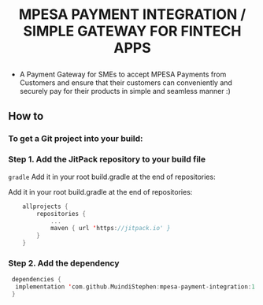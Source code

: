 # <p align="center"> MPESA PAYMENT INTEGRATION / SIMPLE GATEWAY FOR FINTECH APPS</p>
- A Payment Gateway for SMEs to accept MPESA Payments from Customers and ensure that their customers
  can conveniently and securely pay for their products in simple and seamless manner :)
##
##

## How to
### To get a Git project into your build:

### Step 1. Add the JitPack repository to your build file

`gradle`
Add it in your root build.gradle at the end of repositories:

Add it in your root build.gradle at the end of repositories:

```kotlin
	allprojects {
		repositories {
			...
			maven { url 'https://jitpack.io' }
		}
	}

```
### Step 2. Add the dependency

  ```kotlin
   dependencies {
  	implementation 'com.github.MuindiStephen:mpesa-payment-integration:1.0.1'
   }
  ```




